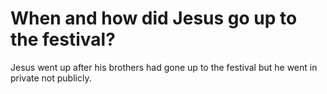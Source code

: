# When and how did Jesus go up to the festival?

Jesus went up after his brothers had gone up to the festival but he went in private not publicly.
